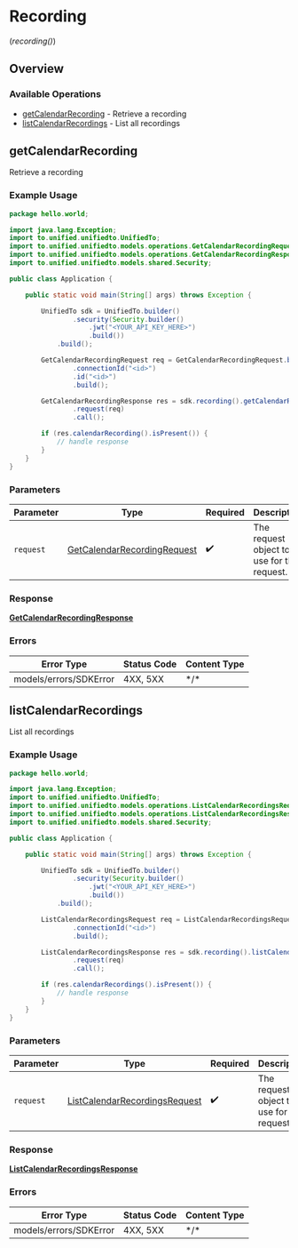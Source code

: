 # Recording
(*recording()*)

## Overview

### Available Operations

* [getCalendarRecording](#getcalendarrecording) - Retrieve a recording
* [listCalendarRecordings](#listcalendarrecordings) - List all recordings

## getCalendarRecording

Retrieve a recording

### Example Usage

```java
package hello.world;

import java.lang.Exception;
import to.unified.unifiedto.UnifiedTo;
import to.unified.unifiedto.models.operations.GetCalendarRecordingRequest;
import to.unified.unifiedto.models.operations.GetCalendarRecordingResponse;
import to.unified.unifiedto.models.shared.Security;

public class Application {

    public static void main(String[] args) throws Exception {

        UnifiedTo sdk = UnifiedTo.builder()
                .security(Security.builder()
                    .jwt("<YOUR_API_KEY_HERE>")
                    .build())
            .build();

        GetCalendarRecordingRequest req = GetCalendarRecordingRequest.builder()
                .connectionId("<id>")
                .id("<id>")
                .build();

        GetCalendarRecordingResponse res = sdk.recording().getCalendarRecording()
                .request(req)
                .call();

        if (res.calendarRecording().isPresent()) {
            // handle response
        }
    }
}
```

### Parameters

| Parameter                                                                             | Type                                                                                  | Required                                                                              | Description                                                                           |
| ------------------------------------------------------------------------------------- | ------------------------------------------------------------------------------------- | ------------------------------------------------------------------------------------- | ------------------------------------------------------------------------------------- |
| `request`                                                                             | [GetCalendarRecordingRequest](../../models/operations/GetCalendarRecordingRequest.md) | :heavy_check_mark:                                                                    | The request object to use for the request.                                            |

### Response

**[GetCalendarRecordingResponse](../../models/operations/GetCalendarRecordingResponse.md)**

### Errors

| Error Type             | Status Code            | Content Type           |
| ---------------------- | ---------------------- | ---------------------- |
| models/errors/SDKError | 4XX, 5XX               | \*/\*                  |

## listCalendarRecordings

List all recordings

### Example Usage

```java
package hello.world;

import java.lang.Exception;
import to.unified.unifiedto.UnifiedTo;
import to.unified.unifiedto.models.operations.ListCalendarRecordingsRequest;
import to.unified.unifiedto.models.operations.ListCalendarRecordingsResponse;
import to.unified.unifiedto.models.shared.Security;

public class Application {

    public static void main(String[] args) throws Exception {

        UnifiedTo sdk = UnifiedTo.builder()
                .security(Security.builder()
                    .jwt("<YOUR_API_KEY_HERE>")
                    .build())
            .build();

        ListCalendarRecordingsRequest req = ListCalendarRecordingsRequest.builder()
                .connectionId("<id>")
                .build();

        ListCalendarRecordingsResponse res = sdk.recording().listCalendarRecordings()
                .request(req)
                .call();

        if (res.calendarRecordings().isPresent()) {
            // handle response
        }
    }
}
```

### Parameters

| Parameter                                                                                 | Type                                                                                      | Required                                                                                  | Description                                                                               |
| ----------------------------------------------------------------------------------------- | ----------------------------------------------------------------------------------------- | ----------------------------------------------------------------------------------------- | ----------------------------------------------------------------------------------------- |
| `request`                                                                                 | [ListCalendarRecordingsRequest](../../models/operations/ListCalendarRecordingsRequest.md) | :heavy_check_mark:                                                                        | The request object to use for the request.                                                |

### Response

**[ListCalendarRecordingsResponse](../../models/operations/ListCalendarRecordingsResponse.md)**

### Errors

| Error Type             | Status Code            | Content Type           |
| ---------------------- | ---------------------- | ---------------------- |
| models/errors/SDKError | 4XX, 5XX               | \*/\*                  |